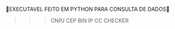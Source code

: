 🚀EXECUTAVEL FEITO EM PYTHON PARA CONSULTA DE DADOS🚀

>>> CNPJ
>>> CEP
>>> BIN
>>> IP
>>> CC CHECKER
